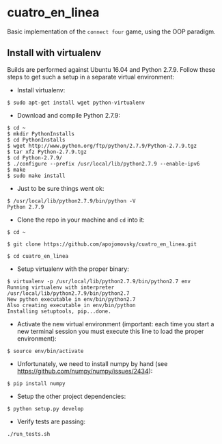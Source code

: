 # cuatro_en_linea
Basic implementation of the `connect four` game, using the OOP paradigm.

## Install with virtualenv
Builds are performed against Ubuntu 16.04 and Python 2.7.9. Follow these steps to get such a setup in a separate virtual environment:
- Install virtualenv:
```
$ sudo apt-get install wget python-virtualenv
```
- Download and compile Python 2.7.9:
```
$ cd ~
$ mkdir PythonInstalls
$ cd PythonInstalls
$ wget http://www.python.org/ftp/python/2.7.9/Python-2.7.9.tgz
$ tar xfz Python-2.7.9.tgz
$ cd Python-2.7.9/
$ ./configure --prefix /usr/local/lib/python2.7.9 --enable-ipv6
$ make
$ sudo make install
```
- Just to be sure things went ok:
```
$ /usr/local/lib/python2.7.9/bin/python -V
Python 2.7.9
```
- Clone the repo in your machine and `cd` into it:
```
$ cd ~
```
`$ git clone https://github.com/apojomovsky/cuatro_en_linea.git`
```
$ cd cuatro_en_linea
```
- Setup virtualenv with the proper binary:
```
$ virtualenv -p /usr/local/lib/python2.7.9/bin/python2.7 env
Running virtualenv with interpreter /usr/local/lib/python2.7.9/bin/python2.7
New python executable in env/bin/python2.7
Also creating executable in env/bin/python
Installing setuptools, pip...done.
```
- Activate the new virtual environment (important: each time you start a new terminal session you must execute this line to load the proper environment):
```
$ source env/bin/activate
```
- Unfortunately, we need to install numpy by hand (see https://github.com/numpy/numpy/issues/2434):
```
$ pip install numpy
```
- Setup the other project dependencies:
```
$ python setup.py develop
```
- Verify tests are passing:
```
./run_tests.sh
```
